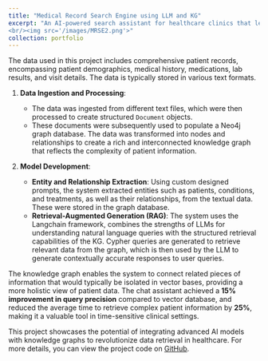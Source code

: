 ```yaml
---
title: "Medical Record Search Engine using LLM and KG"
excerpt: "An AI-powered search assistant for healthcare clinics that leverages large language models (LLMs) and knowledge graphs (KGs) to improve patient data retrieval and insights, This innovative approach addresses the challenges posed by traditional chat assistants, such as limited data connectivity and the inability to handle complex queries effectively.
<br/><img src='/images/MRSE2.png'>"
collection: portfolio
---
```

The data used in this project includes comprehensive patient records, encompassing patient demographics, medical history, medications, lab results, and visit details. The data is typically stored in various text formats. 

1. **Data Ingestion and Processing**: 
   - The data was ingested from different text files, which were then processed to create structured `Document` objects.
   - These documents were subsequently used to populate a Neo4j graph database. The data was transformed into nodes and relationships to create a rich and interconnected knowledge graph that reflects the complexity of patient information.

2. **Model Development**:
   - **Entity and Relationship Extraction**: Using custom designed prompts, the system extracted entities such as patients, conditions, and treatments, as well as their relationships, from the textual data. These were stored in the graph database.
   - **Retrieval-Augmented Generation (RAG)**: The system uses the Langchain framework, combines the strengths of LLMs for understanding natural language queries with the structured retrieval capabilities of the KG. Cypher queries are generated to retrieve relevant data from the graph, which is then used by the LLM to generate contextually accurate responses to user queries.

The knowledge graph enables the system to connect related pieces of information that would typically be isolated in vector bases, providing a more holistic view of patient data. The chat assistant achieved a **15% improvement in query precision** compared to vector database, and reduced the average time to retrieve complex patient information by **25%**, making it a valuable tool in time-sensitive clinical settings.

This project showcases the potential of integrating advanced AI models with knowledge graphs to revolutionize data retrieval in healthcare. For more details, you can view the project code on [GitHub](https://github.com/VishnuSaiKarthikGindi/LLMs_with_KnowledgeGraphs).
